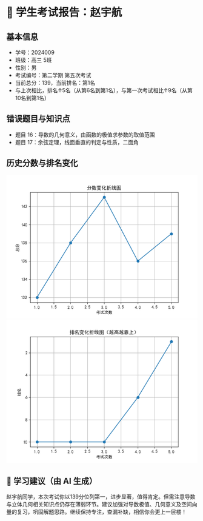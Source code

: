 # 📄 学生考试报告：赵宇航
## 基本信息
- 学号：2024009
- 班级：高三 5班
- 性别：男
- 考试编号：第二学期 第五次考试
- 当前总分：139，当前排名：第1名
- 与上次相比，排名↑5名（从第6名到第1名），与第一次考试相比↑9名（从第10名到第1名）

## 错误题目与知识点
- 题目 16：导数的几何意义，由函数的极值求参数的取值范围
- 题目 17：余弦定理，线面垂直的判定与性质，二面角

## 历史分数与排名变化
![分数变化图](report_figures/score_trend.png)
![排名变化图](report_figures/rank_trend.png)

## 💬 学习建议（由 AI 生成）
赵宇航同学，本次考试你以139分位列第一，进步显著，值得肯定。但需注意导数与立体几何相关知识点仍存在薄弱环节。建议加强对导数极值、几何意义及空间向量的复习，巩固解题思路。继续保持专注，查漏补缺，相信你会更上一层楼！
